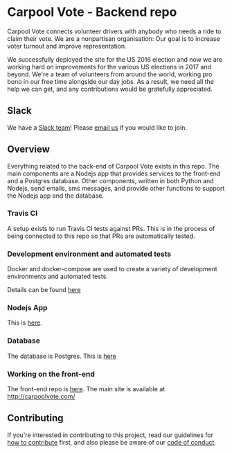 # Carpool Vote - Backend repo

Carpool Vote connects volunteer drivers with anybody who needs a ride to claim their vote. We are a nonpartisan organisation: Our goal is to increase voter turnout and improve representation.

We successfully deployed the site for the US 2016 election and now we are working hard on improvements for the various US elections in 2017 and beyond. We're a team of volunteers from around the world, working pro bono in our free time alongside our day jobs. As a result, we need all the help we can get, and any contributions would be gratefully appreciated.

## Slack

We have a [Slack team](https://carpool-vote.slack.com/)! Please [email us](mailto:slack@carpoolvote.com) if you would like to join.

## Overview

Everything related to the back-end of Carpool Vote exists in this repo. The main components are a Nodejs app that provides services to the front-end and a Postgres database. Other components, written in both Python and Nodejs, send emails, sms messages, and provide other functions to support the Nodejs app and the database.

### Travis CI
A setup exists to run Travis CI tests against PRs. This is in the process of being connected to this repo so that PRs are automatically tested.

### Development environment and automated tests
Docker and docker-compose are used to create a variety of development environments and automated tests.

Details can be found [here](https://github.com/voteamerica/backend/tree/master/docker)

### Nodejs App

This is [here](https://github.com/voteamerica/backend/tree/master/nodeAppPostPg).

### Database

The database is Postgres. 
This is [here](https://github.com/voteamerica/backend/tree/master/db)

### Working on the front-end
The front-end repo is [here](https://github.com/voteamerica/voteamerica.github.io). The main site is available at http://carpoolvote.com/

## Contributing

If you're interested in contributing to this project, read our guidelines for [how to contribute](docs/contributing.md) first, and also please be aware of our [code of conduct](https://github.com/voteamerica/voteamerica.github.io/blob/master/docs/code-of-conduct.md).

